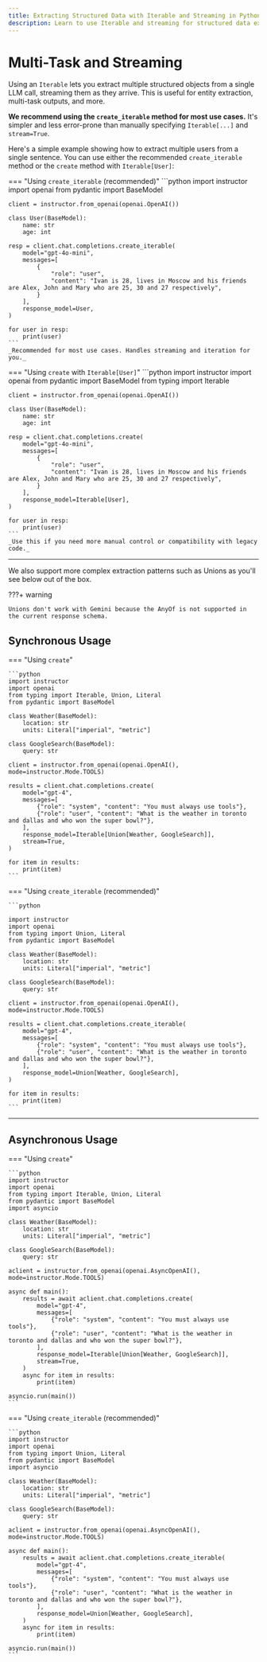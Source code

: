 ```yaml
---
title: Extracting Structured Data with Iterable and Streaming in Python
description: Learn to use Iterable and streaming for structured data extraction with Pydantic and OpenAI in Python.
---
```


# Multi-Task and Streaming

Using an `Iterable` lets you extract multiple structured objects from a single LLM call, streaming them as they arrive. This is useful for entity extraction, multi-task outputs, and more.

**We recommend using the `create_iterable` method for most use cases.** It's simpler and less error-prone than manually specifying `Iterable[...]` and `stream=True`.

Here's a simple example showing how to extract multiple users from a single sentence. You can use either the recommended `create_iterable` method or the `create` method with `Iterable[User]`:

=== "Using `create_iterable` (recommended)"
    ```python
    import instructor
    import openai
    from pydantic import BaseModel

    client = instructor.from_openai(openai.OpenAI())

    class User(BaseModel):
        name: str
        age: int

    resp = client.chat.completions.create_iterable(
        model="gpt-4o-mini",
        messages=[
            {
                "role": "user",
                "content": "Ivan is 28, lives in Moscow and his friends are Alex, John and Mary who are 25, 30 and 27 respectively",
            }
        ],
        response_model=User,
    )

    for user in resp:
        print(user)
    ```
    _Recommended for most use cases. Handles streaming and iteration for you._

=== "Using `create` with `Iterable[User]`"
    ```python
    import instructor
    import openai
    from pydantic import BaseModel
    from typing import Iterable

    client = instructor.from_openai(openai.OpenAI())

    class User(BaseModel):
        name: str
        age: int

    resp = client.chat.completions.create(
        model="gpt-4o-mini",
        messages=[
            {
                "role": "user",
                "content": "Ivan is 28, lives in Moscow and his friends are Alex, John and Mary who are 25, 30 and 27 respectively",
            }
        ],
        response_model=Iterable[User],
    )

    for user in resp:
        print(user)
    ```
    _Use this if you need more manual control or compatibility with legacy code._

---


We also support more complex extraction patterns such as Unions as you'll see below out of the box. 

???+ warning 

    Unions don't work with Gemini because the AnyOf is not supported in the current response schema.

## Synchronous Usage

=== "Using `create`"

    ```python
    import instructor
    import openai
    from typing import Iterable, Union, Literal
    from pydantic import BaseModel

    class Weather(BaseModel):
        location: str
        units: Literal["imperial", "metric"]

    class GoogleSearch(BaseModel):
        query: str

    client = instructor.from_openai(openai.OpenAI(), mode=instructor.Mode.TOOLS)

    results = client.chat.completions.create(
        model="gpt-4",
        messages=[
            {"role": "system", "content": "You must always use tools"},
            {"role": "user", "content": "What is the weather in toronto and dallas and who won the super bowl?"},
        ],
        response_model=Iterable[Union[Weather, GoogleSearch]],
        stream=True,
    )

    for item in results:
        print(item)
    ```

=== "Using `create_iterable` (recommended)"

    ```python

    import instructor
    import openai
    from typing import Union, Literal
    from pydantic import BaseModel

    class Weather(BaseModel):
        location: str
        units: Literal["imperial", "metric"]

    class GoogleSearch(BaseModel):
        query: str

    client = instructor.from_openai(openai.OpenAI(), mode=instructor.Mode.TOOLS)

    results = client.chat.completions.create_iterable(
        model="gpt-4",
        messages=[
            {"role": "system", "content": "You must always use tools"},
            {"role": "user", "content": "What is the weather in toronto and dallas and who won the super bowl?"},
        ],
        response_model=Union[Weather, GoogleSearch],
    )

    for item in results:
        print(item)
    ```

---

## Asynchronous Usage

=== "Using `create`"

    ```python
    import instructor
    import openai
    from typing import Iterable, Union, Literal
    from pydantic import BaseModel
    import asyncio

    class Weather(BaseModel):
        location: str
        units: Literal["imperial", "metric"]

    class GoogleSearch(BaseModel):
        query: str

    aclient = instructor.from_openai(openai.AsyncOpenAI(), mode=instructor.Mode.TOOLS)

    async def main():
        results = await aclient.chat.completions.create(
            model="gpt-4",
            messages=[
                {"role": "system", "content": "You must always use tools"},
                {"role": "user", "content": "What is the weather in toronto and dallas and who won the super bowl?"},
            ],
            response_model=Iterable[Union[Weather, GoogleSearch]],
            stream=True,
        )
        async for item in results:
            print(item)

    asyncio.run(main())
    ```

=== "Using `create_iterable` (recommended)"

    ```python
    import instructor
    import openai
    from typing import Union, Literal
    from pydantic import BaseModel
    import asyncio

    class Weather(BaseModel):
        location: str
        units: Literal["imperial", "metric"]

    class GoogleSearch(BaseModel):
        query: str

    aclient = instructor.from_openai(openai.AsyncOpenAI(), mode=instructor.Mode.TOOLS)

    async def main():
        results = await aclient.chat.completions.create_iterable(
            model="gpt-4",
            messages=[
                {"role": "system", "content": "You must always use tools"},
                {"role": "user", "content": "What is the weather in toronto and dallas and who won the super bowl?"},
            ],
            response_model=Union[Weather, GoogleSearch],
        )
        async for item in results:
            print(item)

    asyncio.run(main())
    ```
